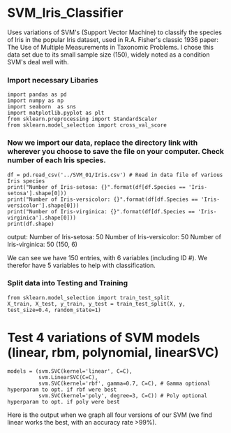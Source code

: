 # SVM_Iris_Classifier
Uses variations of SVM's (Support Vector Machine) to classify the species of Iris in the popular Iris dataset, used in R.A. Fisher's 
classic 1936 paper: The Use of Multiple Measurements in Taxonomic Problems. I chose this data set due to its small sample size (150), 
widely noted as a condition SVM's deal well with.

### Import necessary Libaries
```
import pandas as pd
import numpy as np
import seaborn  as sns
import matplotlib.pyplot as plt
from sklearn.preprocessing import StandardScaler
from sklearn.model_selection import cross_val_score
```

### Now we import our data, replace the directory link with wherever you choose to save the file on your computer. Check number of each Iris species.
```
df = pd.read_csv('../SVM_01/Iris.csv') # Read in data file of various Iris species
print("Number of Iris-setosa: {}".format(df[df.Species == 'Iris-setosa'].shape[0]))
print("Number of Iris-versicolor: {}".format(df[df.Species == 'Iris-versicolor'].shape[0]))
print("Number of Iris-virginica: {}".format(df[df.Species == 'Iris-virginica'].shape[0]))
print(df.shape)
```
output:
Number of Iris-setosa: 50
Number of Iris-versicolor: 50
Number of Iris-virginica: 50
(150, 6)

We can see we have 150 entries, with 6 variables (including ID #).  We therefor have 5 variables to help with classification.

### Split data into Testing and Training
```
from sklearn.model_selection import train_test_split
X_train, X_test, y_train, y_test = train_test_split(X, y, test_size=0.4, random_state=1)
```
# Test 4 variations of SVM models (linear, rbm, polynomial, linearSVC)
```
models = (svm.SVC(kernel='linear', C=C),
          svm.LinearSVC(C=C),
          svm.SVC(kernel='rbf', gamma=0.7, C=C), # Gamma optional hyperparam to opt. if rbf were best
          svm.SVC(kernel='poly', degree=3, C=C)) # Poly optional hyperparam to opt. if poly were best
```

Here is the output when we graph all four versions of our SVM (we find linear works the best, with an accuracy rate >99%).



